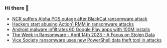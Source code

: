 ### Hi there 👋

<!--START_SECTION:feed-->
* [NCR suffers Aloha POS outage after BlackCat ransomware attack](https://www.bleepingcomputer.com/news/security/ncr-suffers-aloha-pos-outage-after-blackcat-ransomware-attack/)
* [Hackers start abusing Action1 RMM in ransomware attacks](https://www.bleepingcomputer.com/news/security/hackers-start-abusing-action1-rmm-in-ransomware-attacks/)
* [Android malware infiltrates 60 Google Play apps with 100M installs](https://www.bleepingcomputer.com/news/security/android-malware-infiltrates-60-google-play-apps-with-100m-installs/)
* [The Week in Ransomware - April 14th 2023 - A Focus on Stolen Data](https://www.bleepingcomputer.com/news/security/the-week-in-ransomware-april-14th-2023-a-focus-on-stolen-data/)
* [Vice Society ransomware uses new PowerShell data theft tool in attacks](https://www.bleepingcomputer.com/news/security/vice-society-ransomware-uses-new-powershell-data-theft-tool-in-attacks/)
<!--END_SECTION:feed-->

<!--
**frankenk/frankenk** is a ✨ _special_ ✨ repository because its `README.md` (this file) appears on your GitHub profile.

Here are some ideas to get you started:

- 🔭 I’m currently working on ...
- 🌱 I’m currently learning ...
- 👯 I’m looking to collaborate on ...
- 🤔 I’m looking for help with ...
- 💬 Ask me about ...
- 📫 How to reach me: ...
- 😄 Pronouns: ...
- ⚡ Fun fact: ...
-->



